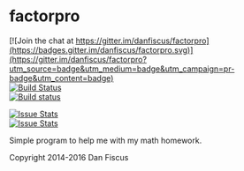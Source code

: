 factorpro
=========

[![Join the chat at https://gitter.im/danfiscus/factorpro](https://badges.gitter.im/danfiscus/factorpro.svg)](https://gitter.im/danfiscus/factorpro?utm_source=badge&utm_medium=badge&utm_campaign=pr-badge&utm_content=badge)  
[![Build Status](https://travis-ci.org/danfiscus/factorpro.svg?branch=master)](https://travis-ci.org/danfiscus/factorpro)  
[![Build status](https://ci.appveyor.com/api/projects/status/78t4gp78742s2r6o?svg=true)](https://ci.appveyor.com/project/danfiscus/factorpro)

[![Issue Stats](http://issuestats.com/github/danfiscus/factorpro/badge/pr)](http://issuestats.com/github/danfiscus/factorpro)  
[![Issue Stats](http://issuestats.com/github/danfiscus/factorpro/badge/issue)](http://issuestats.com/github/danfiscus/factorpro)  



Simple program to help me with my math homework.

Copyright 2014-2016 Dan Fiscus
